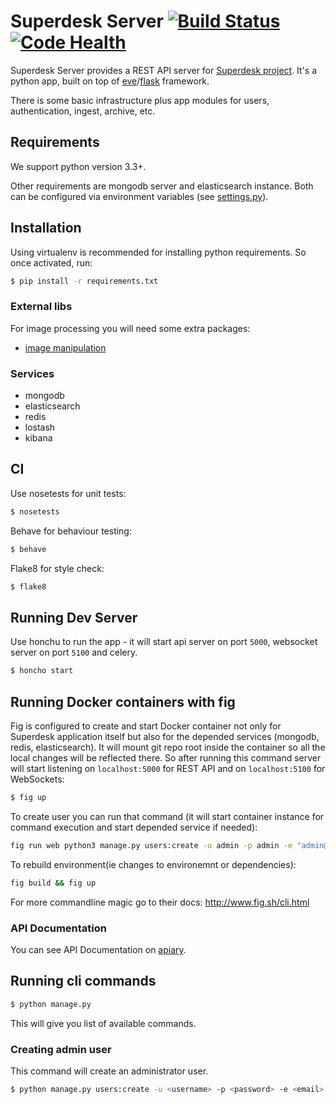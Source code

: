 # Superdesk Server [![Build Status](https://travis-ci.org/superdesk/superdesk-server.png?branch=master)](https://travis-ci.org/superdesk/superdesk-server) [![Code Health](https://landscape.io/github/superdesk/superdesk-server/master/landscape.svg)](https://landscape.io/github/superdesk/superdesk-server/master)

Superdesk Server provides a REST API server for [Superdesk project](https://wiki.sourcefabric.org/x/DgWX).
It's a python app, built on top of [eve](http://python-eve.org/)/[flask](http://flask.pocoo.org/) framework.

There is some basic infrastructure plus app modules for users, authentication, ingest, archive, etc.

## Requirements

We support python version 3.3+.

Other requirements are mongodb server and elasticsearch instance.
Both can be configured via environment variables (see [settings.py](./settings.py)).

## Installation

Using virtualenv is recommended for installing python requirements. So once activated, run:

```sh
$ pip install -r requirements.txt
```

### External libs

For image processing you will need some extra packages:

- [image manipulation](http://pillow.readthedocs.org/en/latest/installation.html#external-libraries)

### Services

- mongodb
- elasticsearch
- redis
- lostash
- kibana

## CI

Use nosetests for unit tests:

```sh
$ nosetests
```

Behave for behaviour testing:

```sh
$ behave
```

Flake8 for style check:

```sh
$ flake8
```

## Running Dev Server

Use honchu to run the app - it will start api server on port `5000`, websocket server on port `5100` and celery.

```sh
$ honcho start
```

## Running Docker containers with fig

Fig is configured to create and start Docker container not only for Superdesk application itself but also for the depended services (mongodb, redis, elasticsearch).
It will mount git repo root inside the container so all the local changes will be reflected there.
So after running this command server will start listening on `localhost:5000` for REST API and on `localhost:5100` for WebSockets:

```sh
$ fig up
```

To create user you can run that command (it will start container instance for command execution and start depended service if needed):

```sh
fig run web python3 manage.py users:create -u admin -p admin -e "admin@example.com" --admin=true
```

To rebuild environment(ie changes to environemnt or dependencies):

```sh
fig build && fig up
```

For more commandline magic go to their docs: http://www.fig.sh/cli.html


### API Documentation

You can see API Documentation on [apiary](http://docs.superdesk.apiary.io/).

## Running cli commands

```sh
$ python manage.py
```

This will give you list of available commands.

### Creating admin user

This command will create an administrator user.

```sh
$ python manage.py users:create -u <username> -p <password> -e <email> -a
```
